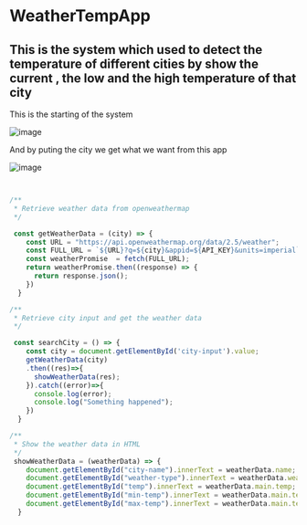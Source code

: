 # WeatherTempApp
 
## This is the system which used to detect the temperature of different cities by show the current , the low and the high temperature of that city

This is the starting of the system

![image](https://user-images.githubusercontent.com/103323625/185893850-bf023206-35f7-475a-ba0d-a9f53492a7e6.png)

And by puting the city we get what we want from this app 

![image](https://user-images.githubusercontent.com/103323625/185894214-ed84c02b-1b6e-4eba-8767-d8dce44bb1c8.png)


```javascript


/**
 * Retrieve weather data from openweathermap
 */

 const getWeatherData = (city) => {
	const URL = "https://api.openweathermap.org/data/2.5/weather";
	const FULL_URL = `${URL}?q=${city}&appid=${API_KEY}&units=imperial`;
	const weatherPromise  = fetch(FULL_URL);
	return weatherPromise.then((response) => {
	  return response.json();
	})
  }

/**
 * Retrieve city input and get the weather data
 */

 const searchCity = () => {
	const city = document.getElementById('city-input').value;
	getWeatherData(city)
	.then((res)=>{
	  showWeatherData(res);
	}).catch((error)=>{
	  console.log(error);
	  console.log("Something happened");
	})
  }

/**
 * Show the weather data in HTML
 */
 showWeatherData = (weatherData) => {
	document.getElementById("city-name").innerText = weatherData.name;
	document.getElementById("weather-type").innerText = weatherData.weather[0].main;
	document.getElementById("temp").innerText = weatherData.main.temp;
	document.getElementById("min-temp").innerText = weatherData.main.temp_min;
	document.getElementById("max-temp").innerText = weatherData.main.temp_max;
  }  

```
